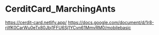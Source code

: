 # CerditCard_MarchingAnts
https://cerdit-card.netlify.app/
https://docs.google.com/document/d/1r8-rjIfK0CarWu0eTx80Jbj1FFU6Sj1YCvn61MmvRM0/mobilebasic
